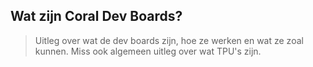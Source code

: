 ## Wat zijn Coral Dev Boards?

>Uitleg over wat de dev boards zijn, hoe ze werken en wat ze zoal kunnen.
>Miss ook algemeen uitleg over wat TPU's zijn.

